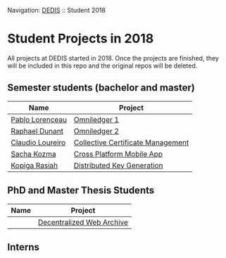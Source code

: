 Navigation: [DEDIS](https://github.com/dedis/doc) ::
Student 2018

# Student Projects in 2018

All projects at DEDIS started in 2018. Once the projects are finished, they will
be included in this repo and the original repos will be deleted.

## Semester students (bachelor and master)

| Name | Project|
|--|--|
|[Pablo Lorenceau](mailto:pablo.lorenceau@epfl.ch)   | [Omniledger 1](omniledger1) |
|[Raphael Dunant](mailto:raphael.dunant@epfl.ch)     | [Omniledger 2](omniledger2) |
|[Claudio Loureiro](mailto:claudio.loureiro@epfl.ch) | [Collective Certificate Management](ccm_pages) |
|[Sacha Kozma](mailto:sacha.kozma@gmail.com)         | [Cross Platform Mobile App](xplatform) |
|[Kopiga Rasiah](mailto:kopiga.rasiah@epfl.ch)       | [Distributed Key Generation](dgcosi) |

## PhD and Master Thesis Students

| Name | Project |
| -- | -- |
| | [Decentralized Web Archive](https://github.com/dedis/student_18_decenar) |

## Interns
